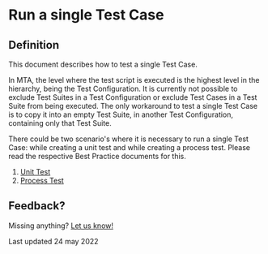 # Run a single Test Case

## Definition

This document describes how to test a single Test Case.

In MTA, the level where the test script is executed is the highest level in the hierarchy, being the Test Configuration. It is currently not possible to exclude Test Suites in a Test Configuration or exclude Test Cases in a Test Suite from being executed. The only workaround to test a single Test Case is to copy it into an empty Test Suite, in another Test Configuration, containing only that Test Suite.

There could be two scenario's where it is necessary to run a single Test Case: while creating a unit test and while creating a process test. Please read the respective Best Practice documents for this.
1. [Unit Test](../bestpractice/unittest)
2. [Process Test](../bestpractice/processtest)

## Feedback?
Missing anything? [Let us know!](mailto:support@menditect.com)

Last updated 24 may 2022